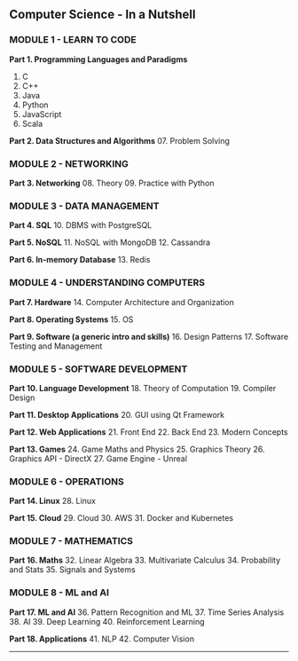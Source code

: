 ## Computer Science - In a Nutshell

### MODULE 1 - LEARN TO CODE 

**Part 1. Programming Languages and Paradigms**
01. C
02. C++
03. Java
04. Python 
05. JavaScript
06. Scala

**Part 2. Data Structures and Algorithms**
07. Problem Solving

### MODULE 2 - NETWORKING

**Part 3. Networking**
08. Theory 
09. Practice with Python

### MODULE 3 - DATA MANAGEMENT

**Part 4. SQL**
10. DBMS with PostgreSQL

**Part 5. NoSQL**
11. NoSQL with MongoDB
12. Cassandra

**Part 6. In-memory Database**
13. Redis

### MODULE 4 - UNDERSTANDING COMPUTERS

**Part 7. Hardware**
14. Computer Architecture and Organization

**Part 8. Operating Systems**
15. OS

**Part 9. Software (a generic intro and skills)**
16. Design Patterns
17. Software Testing and Management

### MODULE 5 - SOFTWARE DEVELOPMENT 

**Part 10. Language Development**
18. Theory of Computation
19. Compiler Design

**Part 11. Desktop Applications**
20. GUI using Qt Framework

**Part 12. Web Applications**
21. Front End
22. Back End
23. Modern Concepts

**Part 13. Games**
24. Game Maths and Physics
25. Graphics Theory
26. Graphics API - DirectX
27. Game Engine - Unreal

### MODULE 6 - OPERATIONS 

**Part 14. Linux**
28. Linux

**Part 15. Cloud**
29. Cloud
30. AWS
31. Docker and Kubernetes

### MODULE 7 - MATHEMATICS

**Part 16. Maths**
32. Linear Algebra
33. Multivariate Calculus
34. Probability and Stats
35. Signals and Systems

### MODULE 8 - ML and AI 

**Part 17. ML and AI**
36. Pattern Recognition and ML
37. Time Series Analysis
38. AI
39. Deep Learning
40. Reinforcement Learning

**Part 18. Applications**
41. NLP
42. Computer Vision

---